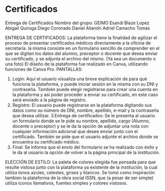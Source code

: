 # Certificados
Entrega de Certificados
Nombre del grupo: GEIMO
Esandi Blaze
Lopez Abigail
Quiroga Diego
Coronado Daniel
Aliandri Adriel
Camacho Tomás

ENTREGA DE CERTIFICADOS:
  La plataforma tiene la finalidad de agilizar el proceso de presentar certificados médicos directamente a la oficina de secretaría.
la misma consiste en un formulario sencillo de comprender en el que se digitan los datos del alumno, preceptor o docente que desea
enviar su certificado, y se adjunta el archivo del mismo. (Ya sea un documento o una foto)
  El diseño de la plataforma fue realizado en Canva, utilizando funciones de Canva Pro.
PANTALLAS:
  1. Login: Aquí el usuario visualiza una breve explicación de para qué funciona la plataforma, y puede iniciar sesión en la misma
     con su DNI y contraseña. También puede elegir registrarse para crear una cuenta en la plataforma y así poder proceder a enviar
     su certificado, en este caso será enviado a la página de registro.
  2. Registro: El usuario puede registrarse en la plataforma digitando sus datos como su número de DNI, nombre, apellido, e-mail y
     la contraseña que desea utilizar.
  3.Entrega de certificados: Se le presenta al usuario un formulario donde se le pide su nombre, apellido, cargo (Alumno, docente
     o preceptor) y se le da la opción de adjuntar una nota con cualquier información adicional que desee enviar junto con el
     certificado. También se pide que el usuario adjunte el archivo donde se encuentra su certificado médico.
  4. Final: Se informa que el envío del formulario se ha realizado con éxito y le da al usuario la opción de volver a la página
     principal de la institución.

ELECCIÓN DE ESTILO: 
  La paleta de colores elegida fue pensada para que resulte vistosa junto con la plataforma ya existente de la institución, la cual
utiliza tonos azules, celestes, grises y blancos. Se tomó como inspiración tambien la plataforma de la obra social ISSN, que (a pesar
de ser simple) utiliza íconos llamativos, fuentes simples y colores vistosos.
